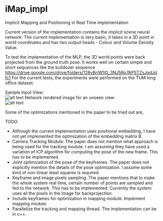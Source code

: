 # iMap_impl
Implicit Mapping and Positioning in Real Time implementation

Current version of the implementation contains the implicit scene neural network.
The current implementation is very basic, it takes in a 3D point in world coordinates and has two output heads - Colour and Volume Density Value.

To test the implementation of the MLP, the 3D world points were back projected from the ground truth pose. It works well on certain simple and short sequences like 
the bulldozer sequence https://drive.google.com/drive/folders/128yBriW1IG_3NJ5Rp7APSTZsJqdJdfc1
For the current tests, the experiments were performed on the TUM long office dataset.

Sample Input View:<br />
![alt text](https://github.com/srikanths001/iMap_impl/blob/main/images/input.png)
Network rendered image for an unseen view: <br />
![alt text](https://github.com/srikanths001/iMap_impl/blob/main/images/plots_tum_res.png)
<br />

Some of the optimizations mentioned in the paper to be tried out are, <br />

TODO:
- Although the current implementation uses positional embedding, I have not yet implemented the optimization of the embedding matrix B.
- Camera Tracking Module: The paper does not mention what approach is being used for the tracking module. I am assuming they have used a variation of ICP algorithm for computing the pose of the new frame. This has to be implemented.
- Joint optimization of the pose of the keyframes. The paper does not explicitly mention the details of the pose optimization. I assume some kind of non-linear least squares is required.
- Keyframe and image pixels sampling. The paper mentions that to make the whole system real time, certain number of points are sampled and fed to the network. This has to be implemented. Currently the system uses all the pixels in the image for backprojection.
- Include keyframes for optimization in mapping module. Implement mapping module.
- Parallelize the tracking and mapping thread. The implementation can be in c++.
